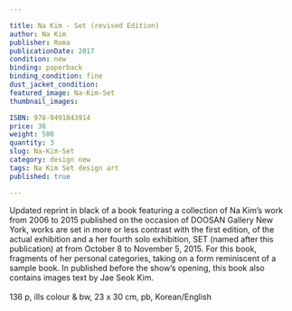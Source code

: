 ```yaml
---

title: Na Kim - Set (revised Edition)
author: Na Kim
publisher: Roma
publicationDate: 2017
condition: new
binding: paperback
binding_condition: fine
dust_jacket_condition:
featured_image: Na-Kim-Set
thumbnail_images:

ISBN: 978-9491843914
price: 38
weight: 500
quantity: 3
slug: Na-Kim-Set
category: design new
tags: Na Kim Set design art
published: true

---
```



Updated reprint in black of a book featuring a collection of Na Kim’s work from 2006 to 2015
published on the occasion of DOOSAN Gallery New York, works are set in more or less contrast with the first edition, of the actual exhibition and a
her fourth solo exhibition, SET (named after this publication) at
from October 8 to November 5, 2015. For this book, fragments of her
personal categories, taking on a form reminiscent of a sample book. In published before the show’s opening, this book also contains images text by Jae Seok Kim.<br><br>
136 p, ills colour & bw, 23 x 30 cm, pb, Korean/English